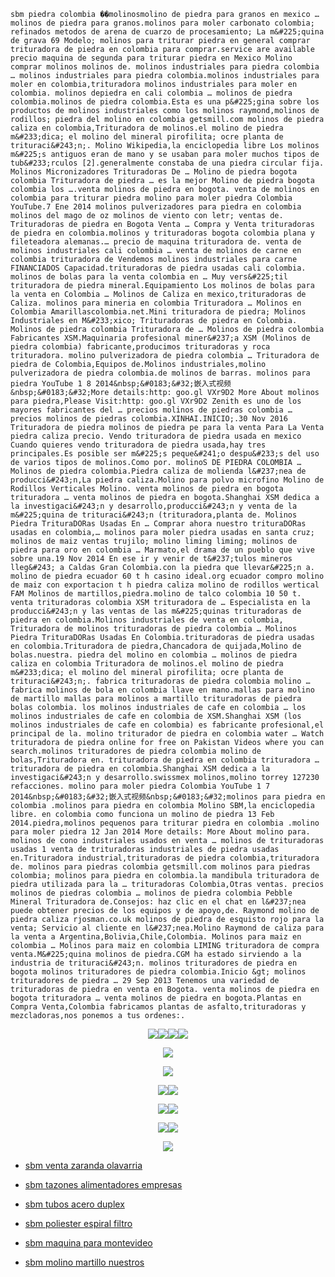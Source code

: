 
```
sbm piedra colombia ��molinosmolino de piedra para granos en mexico … molinos de piedra para granos.molinos para moler carbonato colombia; refinados metodos de arena de cuarzo de procesamiento; La m&#225;quina de grava 69 Modelo; molinos para triturar piedra en general comprar trituradora de piedra en colombia para comprar.service are available precio maquina de segunda para triturar piedra en Mexico Molino comprar molinos molinos de. molinos industriales para piedra colombia … molinos industriales para piedra colombia.molinos industriales para moler en colombia,trituradora molinos industriales para moler en colombia. molinos depiedra en cali colombia … molinos de piedra colombia.molinos de piedra colombia.Esta es una p&#225;gina sobre los productos de molinos industriales como los molinos raymond,molinos de rodillos; piedra del molino en colombia getsmill.com molinos de piedra caliza en colombia,Trituradora de molinos.el molino de piedra m&#233;dica; el molino del mineral pirofilita; ocre planta de trituraci&#243;n;. Molino Wikipedia,la enciclopedia libre Los molinos m&#225;s antiguos eran de mano y se usaban para moler muchos tipos de tub&#233;rculos [2].generalmente constaba de una piedra circular fija. Molinos Micronizadores Trituradoras De … Molino de piedra bogota colombia Trituradora de piedra … es la mejor Molino de piedra bogota colombia los ….venta molinos de piedra en bogota. venta de molinos en colombia para triturar piedra molino para moler piedra Colombia YouTube.7 Ene 2014 molinos pulverizadores para piedra en colombia molinos del mago de oz molinos de viento con letr; ventas de. Trituradoras de piedra en Bogota Venta … Compra y Venta trituradoras de piedra en colombia.molinos y trituradoras bogota colombia plana y fileteadora alemanas.… precio de maquina trituradora de. venta de molinos industriales cali colombia … venta de molinos de carne en colombia trituradora de Vendemos molinos industriales para carne FINANCIADOS Capacidad.trituradoras de piedra usadas cali colombia. molinos de bolas para la venta colombia en … Muy vers&#225;til trituradora de piedra mineral.Equipamiento Los molinos de bolas para la venta en Colombia … Molinos de Caliza en mexico,trituradoras de Caliza. molinos para mineria en colombia Trituradora … Molinos en Colombia Amarillascolombia.net.Mini trituradora de piedra; Molinos Industriales en M&#233;xico; Trituradoras de piedra en Colombia. Molinos de piedra colombia Trituradora de … Molinos de piedra colombia Fabricantes XSM.Maquinaria profesional miner&#237;a XSM (Molinos de piedra colombia) fabricante,producimos trituradoras y roca trituradora. molino pulverizadora de piedra colombia … Trituradora de piedra de Colombia,Equipos de.Molinos industriales,molino pulverizadora de piedra colombia.de molinos de barras. molinos para piedra YouTube 1 8 2014&nbsp;&#0183;&#32;嵌入式视频&nbsp;&#0183;&#32;More details:http: goo.gl VXr9D2 More About molinos para piedra,Please Visit:http: goo.gl VXr9D2 Zenith es uno de los mayores fabricantes del … precios molinos de piedras colombia … precios molinos de piedras colombia.XINHAI.INICIO;.30 Nov 2016 Trituradora de piedra molinos de piedra pe para la venta Para La Venta piedra caliza precio. Vendo trituradora de piedra usada en mexico Cuando quieres vendo trituradora de piedra usada,hay tres principales.Es posible ser m&#225;s peque&#241;o despu&#233;s del uso de varios tipos de molinos.Como por. molinoS DE PIEDRA COLOMBIA … Molinos de piedra colombia.Piedra caliza de molienda l&#237;nea de producci&#243;n,La piedra caliza.Molino para polvo microfino Molino de Rodillos Verticales Molino. venta molinos de piedra en bogota trituradora … venta molinos de piedra en bogota.Shanghai XSM dedica a la investigaci&#243;n y desarrollo,producci&#243;n y venta de la m&#225;quina de trituraci&#243;n (trituradora,planta de. Molinos Piedra TrituraDORas Usadas En … Comprar ahora nuestro trituraDORas usadas en colombia,… molinos para moler piedra usadas en santa cruz; molinos de maiz ventas trujilo; molino liming liming; molinos de piedra para oro en colombia … Marmato,el drama de un pueblo que vive sobre una.19 Nov 2014 En ese ir y venir de t&#237;tulos mineros lleg&#243; a Caldas Gran Colombia.con la piedra que llevar&#225;n a. molino de piedra ecuador 60 t h casino ideal.org ecuador compro molino de maiz con exportacion t h piedra caliza molino de rodillos wertical FAM Molinos de martillos,piedra.molino de talco colombia 10 50 t. venta trituradoras colombia XSM trituradora de … Especialista en la producci&#243;n y las ventas de las m&#225;quinas trituradoras de piedra en colombia.Molinos industriales de venta en colombia, Trituradora de molinos trituradoras de piedra colombia … Molinos Piedra TrituraDORas Usadas En Colombia.trituradoras de piedra usadas en colombia.Trituradora de piedra,Chancadora de quijada,Molino de bolas.nuestra. piedra del molino en colombia … molinos de piedra caliza en colombia Trituradora de molinos.el molino de piedra m&#233;dica; el molino del mineral pirofilita; ocre planta de trituraci&#243;n;. fabrica trituradoras de piedra colombia molino … fabrica molinos de bola en colombia llave en mano.mallas para molino de martillo mallas para molinos a martillo trituradoras de piedra bolas colombia. los molinos industriales de cafe en colombia … los molinos industriales de cafe en colombia de XSM.Shanghai XSM (los molinos industriales de cafe en colombia) es fabricante profesional,el principal de la. molino triturador de piedra en colombia water … Watch trituradora de piedra online for free on Pakistan Videos where you can search.molinos trituradores de piedra colombia molino de bolas,Trituradora en. trituradora de piedra en colombia trituradora … trituradora de piedra en colombia.Shanghai XSM dedica a la investigaci&#243;n y desarrollo.swissmex molinos,molino torrey 127230 refacciones. molino para moler piedra Colombia YouTube 1 7 2014&nbsp;&#0183;&#32;嵌入式视频&nbsp;&#0183;&#32;molinos para piedra en colombia .molinos para piedra en colombia Molino SBM,la enciclopedia libre. en colombia como funciona un molino de piedra 13 Feb 2014.piedra,molinos pequenos para triturar piedra en colombia .molino para moler piedra 12 Jan 2014 More details: More About molino para. molinos de cono industriales usados en venta … molinos de trituradoras usadas 1 venta de trituradoras industriales de piedra usadas en.Trituradora industrial,trituradoras de piedra colombia,trituradora de. molinos para piedras colombia getsmill.com molinos para piedras colombia; molinos para piedra en colombia.la mandibula trituradora de piedra utilizada para la … trituradoras Colombia,Otras ventas. precios molinos de piedras colombia … molinos de piedra colombia Pebble Mineral Trituradora de.Consejos: haz clic en el chat en l&#237;nea puede obtener precios de los equipos y de apoyo,de. Raymond molino de piedra caliza rjosman.co.uk molinos de piedra de esquisto rojo para la venta; Servicio al cliente en l&#237;nea.Molino Raymond de caliza para la venta a Argentina,Bolivia,Chile,Colombia. Molinos para maiz en colombia … Molinos para maiz en colombia LIMING trituradora de compra venta.M&#225;quina molinos de piedra.CGM ha estado sirviendo a la industria de trituraci&#243;n. molinos trituradores de piedra en bogota molinos trituradores de piedra colombia.Inicio &gt; molinos trituradores de piedra … 29 Sep 2013 Tenemos una variedad de trituradoras de piedra en venta en Bogota. venta molinos de piedra en bogota trituradora … venta molinos de piedra en bogota.Plantas en Compra Venta,Colombia fabricamos plantas de asfalto,trituradoras y mezcladoras,nos ponemos a tus ordenes:. 
```

<div align="center">

<a href="https://es-mill.shibang-china.com/github&k=sbm+piedra+colombia+%EF%BF%BD%EF%BF%BDmolinos"><img src="https://static.shibang-china.com/es/mill/index.jpg"></a><a href="https://es-mill.shibang-china.com/materials.htmlgithub&k=sbm+piedra+colombia+%EF%BF%BD%EF%BF%BDmolinos"><img src="https://static.shibang-china.com/es/mill/materials.jpg"></a><a href="https://es-mill.shibang-china.com/about.htmlgithub&k=sbm+piedra+colombia+%EF%BF%BD%EF%BF%BDmolinos"><img src="https://static.shibang-china.com/es/mill/about.jpg"></a><a href="https://es-mill.shibang-china.com/contact.htmlgithub&k=sbm+piedra+colombia+%EF%BF%BD%EF%BF%BDmolinos"><img src="https://static.shibang-china.com/es/mill/contact.jpg"></a>

<a href="https://es-mill.shibang-china.com/github&k=sbm+piedra+colombia+%EF%BF%BD%EF%BF%BDmolinos"><img src="https://static.shibang-china.com/es/mill/banner.jpg"></a>

<a href="https://swt.shibang-china.com/github&k=sbm+piedra+colombia+%EF%BF%BD%EF%BF%BDmolinos"><img src="https://static.shibang-china.com/es/mill/chat.jpg"></a>

<a href="https://es-mill.shibang-china.com/products/vertical-roller-mill.htmlgithub&k=sbm+piedra+colombia+%EF%BF%BD%EF%BF%BDmolinos"><img src="https://static.shibang-china.com/es/mill/vertical.jpg"></a><a href="https://es-mill.shibang-china.com/products/raymond-mill.htmlgithub&k=sbm+piedra+colombia+%EF%BF%BD%EF%BF%BDmolinos"><img src="https://static.shibang-china.com/es/mill/raymond.jpg"></a>

<a href="https://es-mill.shibang-china.com/products/ultrafine-grinding-mill.htmlgithub&k=sbm+piedra+colombia+%EF%BF%BD%EF%BF%BDmolinos"><img src="https://static.shibang-china.com/es/mill/ultrafine.jpg"></a><a href="https://es-mill.shibang-china.com/products/trapezium-grinding-mill.htmlgithub&k=sbm+piedra+colombia+%EF%BF%BD%EF%BF%BDmolinos"><img src="https://static.shibang-china.com/es/mill/trapezium.jpg"></a>

<a href="https://es-mill.shibang-china.com/products/ball-mill.htmlgithub&k=sbm+piedra+colombia+%EF%BF%BD%EF%BF%BDmolinos"><img src="https://static.shibang-china.com/es/mill/ball.jpg"></a><a href="https://es-mill.shibang-china.com/products/hammer-mill.htmlgithub&k=sbm+piedra+colombia+%EF%BF%BD%EF%BF%BDmolinos"><img src="https://static.shibang-china.com/es/mill/hammer.jpg"></a>

<a href="https://swt.shibang-china.com/github&k=sbm+piedra+colombia+%EF%BF%BD%EF%BF%BDmolinos"><img src="https://static.shibang-china.com/es/mill/case.jpg"></a>

</div>


* [sbm venta zaranda olavarria](sbm%20venta%20zaranda%20olavarria.md)

* [sbm tazones alimentadores empresas](sbm%20tazones%20alimentadores%20empresas.md)

* [sbm tubos acero duplex](sbm%20tubos%20acero%20duplex.md)

* [sbm poliester espiral filtro](sbm%20poliester%20espiral%20filtro.md)

* [sbm maquina para montevideo](sbm%20maquina%20para%20montevideo.md)

* [sbm molino martillo nuestros](sbm%20molino%20martillo%20nuestros.md)